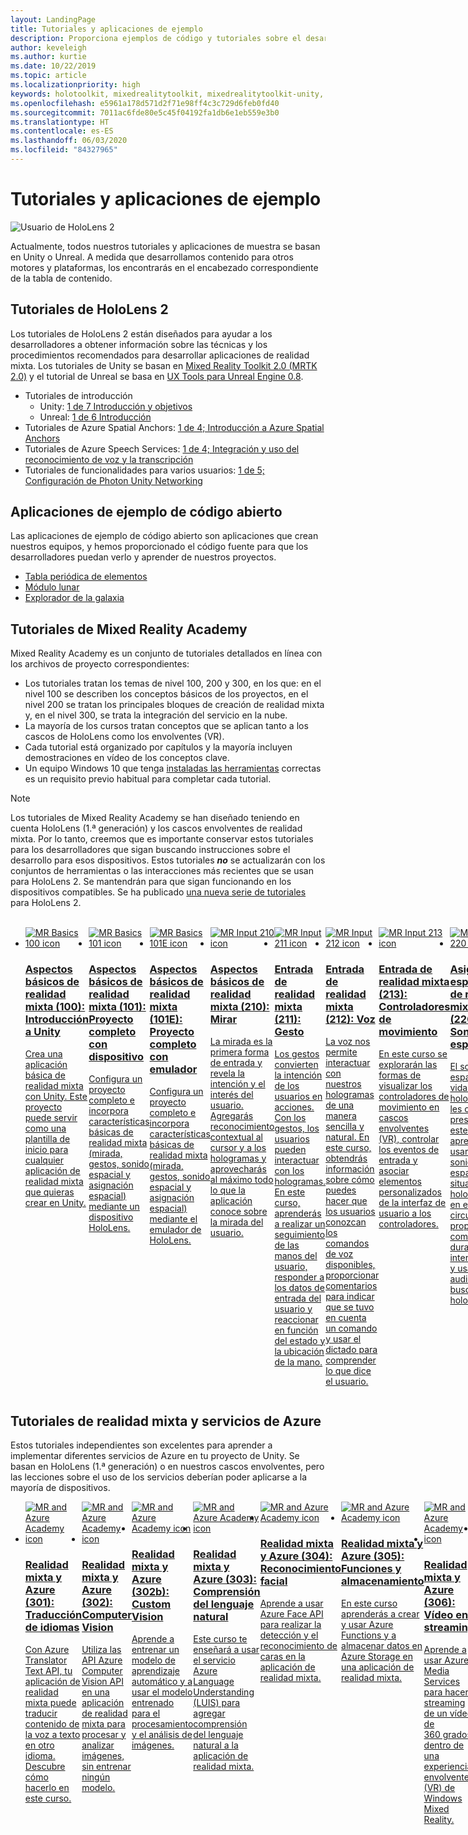 ```yaml
---
layout: LandingPage
title: Tutoriales y aplicaciones de ejemplo
description: Proporciona ejemplos de código y tutoriales sobre el desarrollo de realidad mixta.
author: keveleigh
ms.author: kurtie
ms.date: 10/22/2019
ms.topic: article
ms.localizationpriority: high
keywords: holotoolkit, mixedrealitytoolkit, mixedrealitytoolkit-unity, academia, tutorial
ms.openlocfilehash: e5961a178d571d2f71e98ff4c3c729d6feb0fd40
ms.sourcegitcommit: 7011ac6fde80e5c45f04192fa1db6e1eb559e3b0
ms.translationtype: HT
ms.contentlocale: es-ES
ms.lasthandoff: 06/03/2020
ms.locfileid: "84327965"
---
```

# <a name="tutorials-and-sample-apps"></a>Tutoriales y aplicaciones de ejemplo

![Usuario de HoloLens 2](images/08_Tutorials.png)

Actualmente, todos nuestros tutoriales y aplicaciones de muestra se basan en Unity o Unreal. A medida que desarrollamos contenido para otros motores y plataformas, los encontrarás en el encabezado correspondiente de la tabla de contenido.

## <a name="hololens-2-tutorials"></a>Tutoriales de HoloLens 2

Los tutoriales de HoloLens 2 están diseñados para ayudar a los desarrolladores a obtener información sobre las técnicas y los procedimientos recomendados para desarrollar aplicaciones de realidad mixta. Los tutoriales de Unity se basan en [Mixed Reality Toolkit 2.0 (MRTK 2.0)](https://github.com/microsoft/MixedRealityToolkit-Unity) y el tutorial de Unreal se basa en [UX Tools para Unreal Engine 0.8](https://github.com/microsoft/MixedReality-UXTools-Unreal).

* Tutoriales de introducción
    * Unity: [1 de 7 Introducción y objetivos](mrlearning-base.md)
    * Unreal: [1 de 6 Introducción](unreal-uxt-ch1.md)
* Tutoriales de Azure Spatial Anchors: [1 de 4; Introducción a Azure Spatial Anchors](mrlearning-asa-ch1.md)
* Tutoriales de Azure Speech Services: [1 de 4; Integración y uso del reconocimiento de voz y la transcripción](mrlearning-speechSDK-ch1.md)
* Tutoriales de funcionalidades para varios usuarios: [1 de 5; Configuración de Photon Unity Networking](mrlearning-sharing(photon)-ch1.md)

## <a name="open-source-sample-apps"></a>Aplicaciones de ejemplo de código abierto

Las aplicaciones de ejemplo de código abierto son aplicaciones que crean nuestros equipos, y hemos proporcionado el código fuente para que los desarrolladores puedan verlo y aprender de nuestros proyectos.

* [Tabla periódica de elementos](periodic-table-of-the-elements.md)
* [Módulo lunar](lunar-module.md)
* [Explorador de la galaxia](galaxy-explorer.md)

## <a name="mixed-reality-academy-tutorials"></a>Tutoriales de Mixed Reality Academy

Mixed Reality Academy es un conjunto de tutoriales detallados en línea con los archivos de proyecto correspondientes:

* Los tutoriales tratan los temas de nivel 100, 200 y 300, en los que: en el nivel 100 se describen los conceptos básicos de los proyectos, en el nivel 200 se tratan los principales bloques de creación de realidad mixta y, en el nivel 300, se trata la integración del servicio en la nube.
* La mayoría de los cursos tratan conceptos que se aplican tanto a los cascos de HoloLens como los envolventes (VR).
* Cada tutorial está organizado por capítulos y la mayoría incluyen demostraciones en vídeo de los conceptos clave.
* Un equipo Windows 10 que tenga [instaladas las herramientas](install-the-tools.md) correctas es un requisito previo habitual para completar cada tutorial.

>[!NOTE]
>Los tutoriales de Mixed Reality Academy se han diseñado teniendo en cuenta HoloLens (1.ª generación) y los cascos envolventes de realidad mixta. Por lo tanto, creemos que es importante conservar estos tutoriales para los desarrolladores que sigan buscando instrucciones sobre el desarrollo para esos dispositivos. Estos tutoriales **_no_** se actualizarán con los conjuntos de herramientas o las interacciones más recientes que se usan para HoloLens 2. Se mantendrán para que sigan funcionando en los dispositivos compatibles. Se ha publicado [una nueva serie de tutoriales](mrlearning-base.md) para HoloLens 2.

<br>
<ul id="cardtypes-W" class="cardsW panelContent" style="display: flex; margin-top: 0px;">
                            <li>
                                    <a href="holograms-100.md" title="Aspectos básicos de realidad mixta (100)" data-linktype="absolute-path">
                                    <div class="cardSize">
                                        <div class="cardPadding">
                                            <div class="card">
                                                <div class="cardImageOuter">
                                                    <div class="cardImage">
                                                        <img src="images/Holograms100.jpg" alt="MR Basics 100 icon">
                                                    </div>
                                                </div>
                                                <div class="cardText">
                                                    <h3>Aspectos básicos de realidad mixta (100): Introducción a Unity</h3>
                                                    <p>Crea una aplicación básica de realidad mixta con Unity. Este proyecto puede servir como una plantilla de inicio para cualquier aplicación de realidad mixta que quieras crear en Unity.</p>
                                                </div>
                                            </div>
                                        </div>
                                    </div>
                               </a>
                            </li>
                            <li>
                                  <a href="holograms-101.md" title="Aspectos básicos de realidad mixta (101)" data-linktype="absolute-path">
                                    <div class="cardSize">
                                        <div class="cardPadding">
                                            <div class="card">
                                                <div class="cardImageOuter">
                                                    <div class="cardImage">
                                                        <img src="images/Holograms101.jpg" alt="MR Basics 101 icon">
                                                    </div>
                                                </div>
                                                <div class="cardText">
                                                    <h3>Aspectos básicos de realidad mixta (101): Proyecto completo con dispositivo</h3>
                                                    <p>Configura un proyecto completo e incorpora características básicas de realidad mixta (mirada, gestos, sonido espacial y asignación espacial) mediante un dispositivo HoloLens.</p>
                                                </div>
                                            </div>
                                        </div>
                                    </div>
                               </a>
                            </li>
                            <li>
                                <a href="holograms-101e.md" title="Aspectos básicos de realidad mixta (101E)" data-linktype="absolute-path">
                                    <div class="cardSize">
                                        <div class="cardPadding">
                                            <div class="card">
                                                <div class="cardImageOuter">
                                                    <div class="cardImage">
                                                        <img src="images/Holograms101E.jpg" alt="MR Basics 101E icon">
                                                    </div>
                                                </div>
                                                <div class="cardText">
                                                    <h3>Aspectos básicos de realidad mixta (101E): Proyecto completo con emulador</h3>
                                                    <p>Configura un proyecto completo e incorpora características básicas de realidad mixta (mirada, gestos, sonido espacial y asignación espacial) mediante el emulador de HoloLens.</p>
                                                </div>
                                            </div>
                                        </div>
                                    </div>
                                  </a>
                            </li>
                            <li>
                             <a href="holograms-210.md" title="Aspectos básicos de realidad mixta (210)" data-linktype="absolute-path">
                              <div class="cardSize">
                                  <div class="cardPadding">
                                      <div class="card">
                                          <div class="cardImageOuter">
                                              <div class="cardImage">
                                                  <img src="images/Holograms210.jpg" alt="MR Input 210 icon">
                                              </div>
                                          </div>
                                          <div class="cardText">
                                              <h3>Aspectos básicos de realidad mixta (210): Mirar</h3>
                                              <p>La mirada es la primera forma de entrada y revela la intención y el interés del usuario. Agregarás reconocimiento contextual al cursor y a los hologramas y aprovecharás al máximo todo lo que la aplicación conoce sobre la mirada del usuario.</p>
                                          </div>
                                      </div>
                                  </div>
                              </div>
                               </a>
                            </li>
                            <li>
                            <a href="holograms-211.md" title="Entrada de realidad mixta (211)" data-linktype="absolute-path">
                              <div class="cardSize">
                                  <div class="cardPadding">
                                      <div class="card">
                                          <div class="cardImageOuter">
                                              <div class="cardImage">
                                                  <img src="images/Holograms211.jpg" alt="MR Input 211 icon">
                                              </div>
                                          </div>
                                          <div class="cardText">
                                              <h3>Entrada de realidad mixta (211): Gesto</h3>
                                              <p>Los gestos convierten la intención de los usuarios en acciones. Con los gestos, los usuarios pueden interactuar con los hologramas. En este curso, aprenderás a realizar un seguimiento de las manos del usuario, responder a los datos de entrada del usuario y reaccionar en función del estado y la ubicación de la mano.</p>
                                          </div>
                                      </div>
                                  </div>
                              </div>
                              </a>
                            </li>         
                            <li>
                             <a href="holograms-212.md" title="Entrada de realidad mixta (212)" data-linktype="absolute-path">
                              <div class="cardSize">
                                  <div class="cardPadding">
                                      <div class="card">
                                          <div class="cardImageOuter">
                                              <div class="cardImage">
                                                  <img src="images/Holograms212.jpg" alt="MR Input 212 icon">
                                              </div>
                                          </div>
                                          <div class="cardText">
                                              <h3>Entrada de realidad mixta (212): Voz</h3>
                                              <p>La voz nos permite interactuar con nuestros hologramas de una manera sencilla y natural. En este curso, obtendrás información sobre cómo puedes hacer que los usuarios conozcan los comandos de voz disponibles, proporcionar comentarios para indicar que se tuvo en cuenta un comando y usar el dictado para comprender lo que dice el usuario.</p>
                                          </div>
                                      </div>
                                  </div>
                              </div>
                              </a>
                            </li>
                             <li>
                              <a href="mixed-reality-213.md" title="Entrada de realidad mixta (213)" data-linktype="absolute-path">
                              <div class="cardSize">
                                  <div class="cardPadding">
                                      <div class="card">
                                          <div class="cardImageOuter">
                                              <div class="cardImage">
                                                  <img src="images/MR213v2.jpg" alt="MR Input 213 icon">
                                              </div>
                                          </div>
                                          <div class="cardText">
                                              <h3>Entrada de realidad mixta (213): Controladores de movimiento</h3>
                                              <p>En este curso se explorarán las formas de visualizar los controladores de movimiento en cascos envolventes (VR), controlar los eventos de entrada y asociar elementos personalizados de la interfaz de usuario a los controladores.</p>
                                          </div>
                                      </div>
                                  </div>
                              </div>
                              </a>
                            </li>   
                              <li>
                              <a href="holograms-220.md" title="Asignación espacial de realidad mixta (220)" data-linktype="absolute-path">
                              <div class="cardSize">
                                  <div class="cardPadding">
                                      <div class="card">
                                          <div class="cardImageOuter">
                                              <div class="cardImage">
                                                  <img src="images/Holograms220b.jpg" alt="MR Spatial 220 icon">
                                              </div>
                                          </div>
                                          <div class="cardText">
                                              <h3>Asignación espacial de realidad mixta (220): Sonido espacial</h3>
                                              <p>El sonido espacial da vida a los hologramas y les otorga presencia. En este curso, aprenderás a usar el sonido espacial para situar los hologramas en el mundo circundante, proporcionar comentarios durante las interacciones y usar el audio para buscar los hologramas.</p>
                                          </div>
                                      </div>
                                  </div>
                              </div>
                              </a>
                            </li>      
                               <li>
                               <a href="holograms-230.md" title="Asignación espacial de realidad mixta (230)" data-linktype="absolute-path">
                              <div class="cardSize">
                                  <div class="cardPadding">
                                      <div class="card">
                                          <div class="cardImageOuter">
                                              <div class="cardImage">
                                                  <img src="images/Holograms230.jpg" alt="MR Spatial 230 icon">
                                              </div>
                                          </div>
                                          <div class="cardText">
                                              <h3>Asignación espacial de realidad mixta (230): Asignación espacial</h3>
                                              <p>La asignación espacial une el mundo real y el mundo virtual. Explorarás los sombreadores y los usarás para visualizar el espacio. A continuación, aprenderás a simplificar la malla de sala en planos sencillos, proporcionar comentarios sobre la colocación de hologramas en superficies del mundo real y explorarás los efectos visuales de la oclusión.</p>
                                          </div>
                                      </div>
                                  </div>
                              </div>
                             </a>
                            </li> 
                                <li>
                                <a href="holograms-240.md" title="Uso compartido de la realidad mixta (240)" data-linktype="absolute-path">
                              <div class="cardSize">
                                  <div class="cardPadding">
                                      <div class="card">
                                          <div class="cardImageOuter">
                                              <div class="cardImage">
                                                  <img src="images/Holograms240.jpg" alt="MR Sharing 240 icon">
                                              </div>
                                          </div>
                                          <div class="cardText">
                                              <h3>Uso compartido de la realidad mixta (240): Varios dispositivos HoloLens</h3>
                                              <p>Nuestro proyecto de //Build 2016. Configura un proyecto completo con sistemas de coordenadas compartidos entre dispositivos de HoloLens, lo que permite a los usuarios participar en un mundo holográfico compartido.</p>
                                          </div>
                                      </div>
                                  </div>
                              </div>
                             </a>
                            </li> 
                                 <li>
                                   <a href="mixed-reality-250.md" title="Uso compartido de la realidad mixta (250)" data-linktype="absolute-path">
                              <div class="cardSize">
                                  <div class="cardPadding">
                                      <div class="card">
                                          <div class="cardImageOuter">
                                              <div class="cardImage">
                                                  <img src="images/MR250-new.jpg" alt="MR Sharing 250 icon">
                                              </div>
                                          </div>
                                          <div class="cardText">
                                              <h3>Uso compartido de la realidad mixta (250): HoloLens y cascos envolventes</h3>
                                              <p>En nuestro proyecto de //Build 2017, demostramos la creación de una aplicación que aprovecha las ventajas exclusivas de HoloLens y los cascos envolventes (VR) dentro de una experiencia compartida entre dispositivos.</p>
                                          </div>
                                      </div>
                                  </div>
                              </div>
                              </a>
                            </li> 
</ul>

## <a name="mixed-reality-and-azure-services-tutorials"></a>Tutoriales de realidad mixta y servicios de Azure

Estos tutoriales independientes son excelentes para aprender a implementar diferentes servicios de Azure en tu proyecto de Unity. Se basan en HoloLens (1.ª generación) o en nuestros cascos envolventes, pero las lecciones sobre el uso de los servicios deberían poder aplicarse a la mayoría de dispositivos.

<ul id="cardtypes-W" class="cardsW panelContent" style="display: flex; margin-top: 0px;">
    <li>
                                   <a href="mr-azure-301.md" title="Realidad mixta y Azure (301)" data-linktype="absolute-path">
                              <div class="cardSize">
                                  <div class="cardPadding">
                                      <div class="card">
                                          <div class="cardImageOuter">
                                              <div class="cardImage">
                                                  <img src="images/MR-Azure-AcademyTile.jpg" alt="MR and Azure Academy icon">
                                              </div>
                                          </div>
                                          <div class="cardText">
                                              <h3>Realidad mixta y Azure (301): Traducción de idiomas</h3>
                                              <p>Con Azure Translator Text API, tu aplicación de realidad mixta puede traducir contenido de la voz a texto en otro idioma. Descubre cómo hacerlo en este curso.</p>
                                          </div>
                                      </div>
                                  </div>
                              </div>
                              </a>
                            </li>
                                 <li>
                                   <a href="mr-azure-302.md" title="Realidad mixta y Azure (302)" data-linktype="absolute-path">
                              <div class="cardSize">
                                  <div class="cardPadding">
                                      <div class="card">
                                          <div class="cardImageOuter">
                                              <div class="cardImage">
                                                  <img src="images/MR-Azure-AcademyTile.jpg" alt="MR and Azure Academy icon">
                                              </div>
                                          </div>
                                          <div class="cardText">
                                              <h3>Realidad mixta y Azure (302): Computer Vision</h3>
                                              <p>Utiliza las API Azure Computer Vision API en una aplicación de realidad mixta para procesar y analizar imágenes, sin entrenar ningún modelo.</p>
                                          </div>
                                      </div>
                                  </div>
                              </div>
                              </a>
                            </li>
                                 <li>
                                   <a href="mr-azure-302b.md" title="Realidad mixta y Azure (302b)" data-linktype="absolute-path">
                              <div class="cardSize">
                                  <div class="cardPadding">
                                      <div class="card">
                                          <div class="cardImageOuter">
                                              <div class="cardImage">
                                                  <img src="images/MR-Azure-AcademyTile.jpg" alt="MR and Azure Academy icon">
                                              </div>
                                          </div>
                                          <div class="cardText">
                                              <h3>Realidad mixta y Azure (302b): Custom Vision</h3>
                                              <p>Aprende a entrenar un modelo de aprendizaje automático y a usar el modelo entrenado para el procesamiento y el análisis de imágenes.</p>
                                          </div>
                                      </div>
                                  </div>
                              </div>
                              </a>
                            </li>                            
                                 <li>
                                   <a href="mr-azure-303.md" title="Realidad mixta y Azure (303)" data-linktype="absolute-path">
                              <div class="cardSize">
                                  <div class="cardPadding">
                                      <div class="card">
                                          <div class="cardImageOuter">
                                              <div class="cardImage">
                                                  <img src="images/MR-Azure-AcademyTile.jpg" alt="MR and Azure Academy icon">
                                              </div>
                                          </div>
                                          <div class="cardText">
                                              <h3>Realidad mixta y Azure (303): Comprensión del lenguaje natural</h3>
                                              <p>Este curso te enseñará a usar el servicio Azure Language Understanding (LUIS) para agregar comprensión del lenguaje natural a la aplicación de realidad mixta.</p>
                                          </div>
                                      </div>
                                  </div>
                              </div>
                              </a>
                            </li>
                                 <li>
                                   <a href="mr-azure-304.md" title="Realidad mixta y Azure (304)" data-linktype="absolute-path">
                              <div class="cardSize">
                                  <div class="cardPadding">
                                      <div class="card">
                                          <div class="cardImageOuter">
                                              <div class="cardImage">
                                                  <img src="images/MR-Azure-AcademyTile.jpg" alt="MR and Azure Academy icon">
                                              </div>
                                          </div>
                                          <div class="cardText">
                                              <h3>Realidad mixta y Azure (304): Reconocimiento facial</h3>
                                              <p>Aprende a usar Azure Face API para realizar la detección y el reconocimiento de caras en la aplicación de realidad mixta.</p>
                                          </div>
                                      </div>
                                  </div>
                              </div>
                              </a>
                            </li>
                                 <li>
                                   <a href="mr-azure-305.md" title="Realidad mixta y Azure (305)" data-linktype="absolute-path">
                              <div class="cardSize">
                                  <div class="cardPadding">
                                      <div class="card">
                                          <div class="cardImageOuter">
                                              <div class="cardImage">
                                                  <img src="images/MR-Azure-AcademyTile.jpg" alt="MR and Azure Academy icon">
                                              </div>
                                          </div>
                                          <div class="cardText">
                                              <h3>Realidad mixta y Azure (305): Funciones y almacenamiento</h3>
                                              <p>En este curso aprenderás a crear y usar Azure Functions y a almacenar datos en Azure Storage en una aplicación de realidad mixta.</p>
                                          </div>
                                      </div>
                                  </div>
                              </div>
                              </a>
                            </li>
                                 <li>
                                   <a href="mr-azure-306.md" title="Realidad mixta y Azure (306)" data-linktype="absolute-path">
                              <div class="cardSize">
                                  <div class="cardPadding">
                                      <div class="card">
                                          <div class="cardImageOuter">
                                              <div class="cardImage">
                                                  <img src="images/MR-Azure-AcademyTile.jpg" alt="MR and Azure Academy icon">
                                              </div>
                                          </div>
                                          <div class="cardText">
                                              <h3>Realidad mixta y Azure (306): Vídeo en streaming</h3>
                                              <p>Aprende a usar Azure Media Services para hacer streaming de un vídeo de 360 grados dentro de una experiencia envolvente (VR) de Windows Mixed Reality.</p>
                                          </div>
                                      </div>
                                  </div>
                              </div>
                              </a>
                            </li>
                                 <li>
                                   <a href="mr-azure-307.md" title="Realidad mixta y Azure (307)" data-linktype="absolute-path">
                              <div class="cardSize">
                                  <div class="cardPadding">
                                      <div class="card">
                                          <div class="cardImageOuter">
                                              <div class="cardImage">
                                                  <img src="images/MR-Azure-AcademyTile.jpg" alt="MR and Azure Academy icon">
                                              </div>
                                          </div>
                                          <div class="cardText">
                                              <h3>Realidad mixta y Azure (307): Aprendizaje automático</h3>
                                              <p>Aprovecha Azure Machine Learning Studio (clásico) dentro de la aplicación de realidad mixta para implementar un gran número de algoritmos de aprendizaje automático (ML).</p>
                                          </div>
                                      </div>
                                  </div>
                              </div>
                              </a>
                            </li>
                                 <li>
                                   <a href="mr-azure-308.md" title="Realidad mixta y Azure (308)" data-linktype="absolute-path">
                              <div class="cardSize">
                                  <div class="cardPadding">
                                      <div class="card">
                                          <div class="cardImageOuter">
                                              <div class="cardImage">
                                                  <img src="images/MR-Azure-AcademyTile.jpg" alt="MR and Azure Academy icon">
                                              </div>
                                          </div>
                                          <div class="cardText">
                                              <h3>Realidad mixta y Azure (308): Notificaciones entre dispositivos</h3>
                                              <p>En este curso, aprenderás a usar varios servicios de Azure para enviar notificaciones push y cambios de escenas desde una aplicación para PC a una aplicación de realidad mixta.</p>
                                          </div>
                                      </div>
                                  </div>
                              </div>
                              </a>
                            </li>
                                 <li>
                                   <a href="mr-azure-309.md" title="Realidad mixta y Azure (309)" data-linktype="absolute-path">
                              <div class="cardSize">
                                  <div class="cardPadding">
                                      <div class="card">
                                          <div class="cardImageOuter">
                                              <div class="cardImage">
                                                  <img src="images/MR-Azure-AcademyTile.jpg" alt="MR and Azure Academy icon">
                                              </div>
                                          </div>
                                          <div class="cardText">
                                              <h3>Realidad mixta y Azure (309): Application Insights</h3>
                                              <p>Usa el servicio Azure Application Insights para recopilar análisis sobre el comportamiento del usuario en una aplicación de realidad mixta.</p>
                                          </div>
                                      </div>
                                  </div>
                              </div>
                              </a>
                            </li> 
                                 <li>
                                   <a href="mr-azure-310.md" title="Realidad mixta y Azure (310)" data-linktype="absolute-path">
                              <div class="cardSize">
                                  <div class="cardPadding">
                                      <div class="card">
                                          <div class="cardImageOuter">
                                              <div class="cardImage">
                                                  <img src="images/MR-Azure-AcademyTile.jpg" alt="MR and Azure Academy icon">
                                              </div>
                                          </div>
                                          <div class="cardText">
                                              <h3>Realidad mixta y Azure (310): Detección de objetos</h3>
                                              <p>Entrena un modelo de aprendizaje automático y usa el modelo entrenado para reconocer objetos similares y sus posiciones en el mundo físico.</p>
                                          </div>
                                      </div>
                                  </div>
                              </div>
                              </a>
                            </li> 
                                 <li>
                                   <a href="mr-azure-311.md" title="Realidad mixta y Azure (311)" data-linktype="absolute-path">
                              <div class="cardSize">
                                  <div class="cardPadding">
                                      <div class="card">
                                          <div class="cardImageOuter">
                                              <div class="cardImage">
                                                  <img src="images/MR-Azure-AcademyTile.jpg" alt="MR and Azure Academy icon">
                                              </div>
                                          </div>
                                          <div class="cardText">
                                              <h3>Realidad mixta y Azure (311): Microsoft Graph</h3>
                                              <p>Obtén información sobre cómo conectarse a los servicios de Microsoft Graph desde una aplicación de realidad mixta.</p>
                                          </div>
                                      </div>
                                  </div>
                              </div>
                              </a>
                            </li> 
                                 <li>
                                   <a href="mr-azure-312.md" title="Realidad mixta y Azure (312)" data-linktype="absolute-path">
                              <div class="cardSize">
                                  <div class="cardPadding">
                                      <div class="card">
                                          <div class="cardImageOuter">
                                              <div class="cardImage">
                                                  <img src="images/MR-Azure-AcademyTile.jpg" alt="MR and Azure Academy icon">
                                              </div>
                                          </div>
                                          <div class="cardText">
                                              <h3>Realidad mixta y Azure (312): Integración de bots</h3>
                                              <p>Crea e implementa un bot con Microsoft Bot Framework v4 y comunícate con él en una aplicación de realidad mixta.</p>
                                          </div>
                                      </div>
                                  </div>
                              </div>
                              </a>
                            </li> 
                                 <li>
                                   <a href="mr-azure-313.md" title="Realidad mixta y Azure (313)" data-linktype="absolute-path">
                              <div class="cardSize">
                                  <div class="cardPadding">
                                      <div class="card">
                                          <div class="cardImageOuter">
                                              <div class="cardImage">
                                                  <img src="images/MR-Azure-AcademyTile.jpg" alt="MR and Azure Academy icon">
                                              </div>
                                          </div>
                                          <div class="cardText">
                                              <h3>Realidad mixta y Azure (313): Servicio IoT Hub</h3>
                                              <p>Aprende a implementar el servicio Azure IoT Hub en una máquina virtual y a visualizar los datos en HoloLens.</p>
                                          </div>
                                      </div>
                                  </div>
                              </div>
                              </a>
                            </li> 
</ul>
